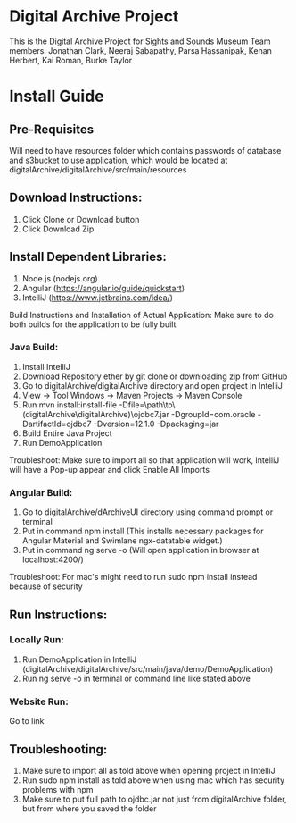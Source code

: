 # Digital Archive Project
This is the Digital Archive Project for Sights and Sounds Museum
Team members: Jonathan Clark, Neeraj Sabapathy, Parsa Hassanipak, Kenan Herbert, Kai Roman, Burke Taylor

# Install Guide

## Pre-Requisites
Will need to have resources folder which contains passwords of database and s3bucket to use application, which would be located at digitalArchive/digitalArchive/src/main/resources

## Download Instructions:
1. Click Clone or Download button
2. Click Download Zip

## Install Dependent Libraries:
1. Node.js (nodejs.org)
2. Angular (https://angular.io/guide/quickstart)
3. IntelliJ (https://www.jetbrains.com/idea/)

Build Instructions and Installation of Actual Application:
Make sure to do both builds for the application to be fully built

### Java Build:
1. Install IntelliJ
2. Download Repository ether by git clone or downloading zip from GitHub
3. Go to digitalArchive/digitalArchive directory and open project in IntelliJ
4. View -> Tool Windows -> Maven Projects -> Maven Console
5. Run mvn install:install-file -Dfile=\\path\\to\\(digitalArchive\digitalArchive)\\ojdbc7.jar 
      -DgroupId=com.oracle -DartifactId=ojdbc7 -Dversion=12.1.0 -Dpackaging=jar
6. Build Entire Java Project
7. Run DemoApplication

Troubleshoot: Make sure to import all so that application will work, IntelliJ will have a Pop-up appear and click Enable All Imports

### Angular Build:
1. Go to digitalArchive/dArchiveUI directory using command prompt or terminal
2. Put in command npm install (This installs necessary packages for Angular Material and Swimlane ngx-datatable widget.)
3. Put in command ng serve -o (Will open application in browser at localhost:4200/)

Troubleshoot: For mac's might need to run sudo npm install instead because of security

## Run Instructions:
### Locally Run:
1. Run DemoApplication in IntelliJ (digitalArchive/digitalArchive/src/main/java/demo/DemoApplication)
2. Run ng serve -o in terminal or command line like stated above

### Website Run:
Go to link

## Troubleshooting:
1. Make sure to import all as told above when opening project in IntelliJ
2. Run sudo npm install as told above when using mac which has security problems with npm
3. Make sure to put full path to ojdbc.jar not just from digitalArchive folder, but from where you saved the folder
